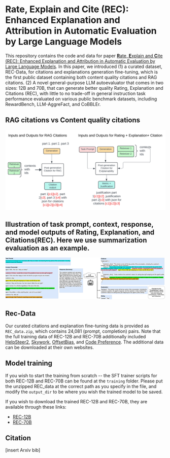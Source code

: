 # Rate, Explain and Cite (REC): Enhanced Explanation and Attribution in Automatic Evaluation by Large Language Models

This repository contains the code and data for paper [**R**ate, **E**xplain and **C**ite (REC): Enhanced Explanation and Attribution in Automatic Evaluation by Large Language Models]().
In this paper, we introduced (1) a curated dataset, REC-Data, for citations and explanations generation fine-tuning, which is the first public dataset containing both content quality citations and RAG citations. (2) A novel general-purpose LLM autoevaluator that comes in two sizes: 12B and 70B, that can generate better quality Rating, Explanation and Citations (REC), with little to no trade-off in general instruction task performance evaluated on various public benchmark datasets, including RewardBench, LLM-AggreFact, and CoBBLEr.

## RAG citations vs Content quality citations
![](imgs/input_outputs.png)

## Illustration of task prompt, context, response, and model outputs of Rating, Explanation, and Citations(REC). Here we use summarization evaluation as an example.
![](imgs/task.png)

## Rec-Data
Our curated citations and explanation fine-tuning data is provided as `REC_data.zip`, which contains 24,081 (prompt, completion) pairs. Note that the full training data of REC-12B and REC-70B additionally included [HelpSteer2](https://huggingface.co/datasets/nvidia/HelpSteer2), [Skywork](https://huggingface.co/datasets/Skywork/Skywork-Reward-Preference-80K-v0.1), [OffsetBias](https://huggingface.co/datasets/NCSOFT/offsetbias), and [Code Preference](https://huggingface.co/datasets/Vezora/Code-Preference-Pairs). The additional data can be downloaded at their own websites.

## Model training
If you wish to start the training from scratch -- the SFT trainer scripts for both REC-12B and REC-70B can be found at the `training` folder. Please put the unzipped REC_data at the correct path as you specify in the file, and modify the `output_dir` to be where you wish the trained model to be saved.

If you wish to download the trained REC-12B and REC-70B, they are available through these links:
- [REC-12B](https://huggingface.co/crm-ai/REC-offsetbias-12B)
- [REC-70B](https://huggingface.co/crm-ai/REC-Llama3.1-70B)

## Citation
[insert Arxiv bib]
